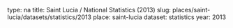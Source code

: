 type: na
title: Saint Lucia / National Statistics (2013)
slug: places/saint-lucia/datasets/statistics/2013
place: saint-lucia
dataset: statistics
year: 2013
